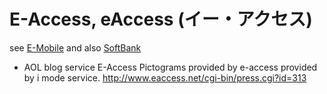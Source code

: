 # E-Access, eAccess (イー・アクセス) #

see [E-Mobile](../emobile/) and also [SoftBank](../softbank/)

- AOL blog service E-Access
Pictograms provided by e-access provided by i mode service.
http://www.eaccess.net/cgi-bin/press.cgi?id=313